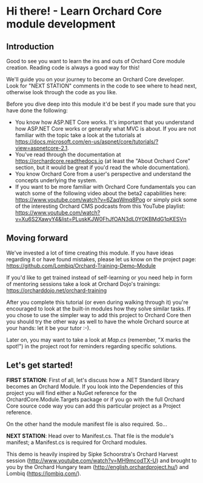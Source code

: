 # Hi there! - Learn Orchard Core module development



## Introduction


Good to see you want to learn the ins and outs of Orchard Core module creation. Reading code is always a good way for this!

We'll guide you on your journey to become an Orchard Core developer. Look for "NEXT STATION" comments in the code to see where to head next, otherwise look through the code as you like.

Before you dive deep into this module it'd be best if you made sure that you have done the following: 

* You know how ASP.NET Core works. It's important that you understand how ASP.NET Core works or generally what MVC is about. If you are not familiar with the topic take a look at the tutorials at https://docs.microsoft.com/en-us/aspnet/core/tutorials/?view=aspnetcore-2.1.
* You've read through the documentation at https://orchardcore.readthedocs.io (at least the "About Orchard Core" section, but it would be great if you'd read the whole documentation).
* You know Orchard Core from a user's perspective and understand the concepts underlying the system. 
* If you want to be more familiar with Orchard Core fundamentals you can watch some of the following video about the beta2 capabilities here: https://www.youtube.com/watch?v=6ZaqWmq8Pog or simply pick some of the interesting Orchard CMS podcasts from this YouTube playlist: https://www.youtube.com/watch?v=Xu6S2XawyY4&list=PLuskKJW0FhJfOAN3dL0Y0KBMdG1pKESVn


## Moving forward


We've invested a lot of time creating this module. If you have ideas regarding it or have found mistakes, please let us know on the project page: https://github.com/Lombiq/Orchard-Training-Demo-Module

If you'd like to get trained instead of self-learning or you need help in form of mentoring sessions take a look at Orchard Dojo's  trainings: https://orcharddojo.net/orchard-training

After you complete this tutorial (or even during walking through it) you're encouraged to look at the built-in modules how they solve similar tasks. If you chose to use the simpler way to add this project to Orchard Core then you should try the other way as well to have the whole Orchard source at your hands: let it be your tutor :-).

Later on, you may want to take a look at *Map.cs* (remember, "X marks the spot!") in the project root for reminders regarding specific solutions.


## Let's get started!


**FIRST STATION**: First of all, let's discuss how a .NET Standard library becomes an Orchard Module. If you look into the Dependencies of this project you will find either a NuGet reference for the OrchardCore.Module.Targets package or if you go with the full Orchard Core source code way you can add this particular project as a Project reference.

On the other hand the module manifest file is also required. So...

**NEXT STATION**: Head over to Manifest.cs. That file is the module's manifest; a Manifest.cs is required for Orchard modules.

This demo is heavily inspired by Sipke Schoorstra's Orchard Harvest session (http://www.youtube.com/watch?v=MH9mcodTX-U) and brought to you by the Orchard Hungary team (http://english.orchardproject.hu/) and Lombiq (https://lombiq.com/).